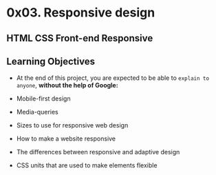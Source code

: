 # 0x03. Responsive design
## HTML CSS Front-end Responsive

## Learning Objectives
- At the end of this project, you are expected to be able to `explain to anyone`, **without the help of Google:**

- Mobile-first design  
- Media-queries  
- Sizes to use for responsive web design  
- How to make a website responsive  
- The differences between responsive and adaptive design  
- CSS units that are used to make elements flexible  

